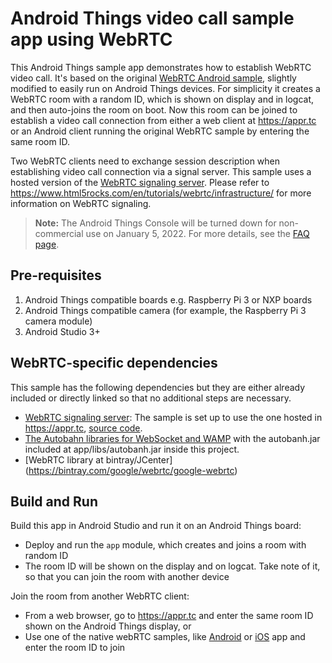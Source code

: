 # Android Things video call sample app using WebRTC

This Android Things sample app demonstrates how to establish WebRTC video call. It's based on the
original [WebRTC Android sample](https://webrtc.org/native-code/android/), slightly modified
to easily run on Android Things devices. For simplicity it creates a WebRTC room with a random ID,
which is shown on display and in logcat, and then auto-joins the room on boot. Now this room
can be joined to establish a video call connection from either a web client at https://appr.tc or
an Android client running the original WebRTC sample by entering the same room ID.

Two WebRTC clients need to exchange session description when establishing video call connection
via a signal server. This sample uses a hosted version of the [WebRTC signaling server](https://appr.tc).
Please refer to https://www.html5rocks.com/en/tutorials/webrtc/infrastructure/ for more information
on WebRTC signaling.

> **Note:** The Android Things Console will be turned down for non-commercial
> use on January 5, 2022. For more details, see the
> [FAQ page](https://developer.android.com/things/faq).

## Pre-requisites

1. Android Things compatible boards e.g. Raspberry Pi 3 or NXP boards
1. Android Things compatible camera (for example, the Raspberry Pi 3 camera module)
1. Android Studio 3+

## WebRTC-specific dependencies

This sample has the following dependencies but they are either already included or directly linked
so that no additional steps are necessary.

* [WebRTC signaling server](https://appr.tc): The sample is set up to use the one hosted in https://appr.tc,
[source code](https://github.com/webrtc/apprtc#apprtc-demo-code).
* [The Autobahn libraries for WebSocket and WAMP](https://crossbar.io/autobahn/) with the autobanh.jar
included at app/libs/autobanh.jar inside this project.
* [WebRTC library at bintray/JCenter] (https://bintray.com/google/webrtc/google-webrtc)

## Build and Run

Build this app in Android Studio and run it on an Android Things board:

* Deploy and run the `app` module, which creates and joins a room with random ID
* The room ID will be shown on the display and on logcat. Take note of it, so that you can join the room with another device

Join the room from another WebRTC client:

* From a web browser, go to https://appr.tc and enter the same room ID shown on the Android Things display, or
* Use one of the native webRTC samples, like [Android](https://webrtc.org/native-code/android/) or [iOS](https://webrtc.org/native-code/ios/) app and enter the room ID to join

